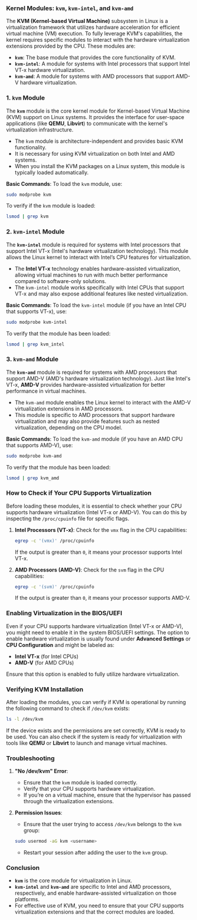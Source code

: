 ### Kernel Modules: `kvm`, `kvm-intel`, and `kvm-amd`

The **KVM (Kernel-based Virtual Machine)** subsystem in Linux is a virtualization framework that utilizes hardware acceleration for efficient virtual machine (VM) execution. To fully leverage KVM's capabilities, the kernel requires specific modules to interact with the hardware virtualization extensions provided by the CPU. These modules are:

- **`kvm`**: The base module that provides the core functionality of KVM.
- **`kvm-intel`**: A module for systems with Intel processors that support Intel VT-x hardware virtualization.
- **`kvm-amd`**: A module for systems with AMD processors that support AMD-V hardware virtualization.

### 1. **`kvm` Module**

The **`kvm`** module is the core kernel module for Kernel-based Virtual Machine (KVM) support on Linux systems. It provides the interface for user-space applications (like **QEMU**, **Libvirt**) to communicate with the kernel's virtualization infrastructure.

- The `kvm` module is architecture-independent and provides basic KVM functionality.
- It is necessary for using KVM virtualization on both Intel and AMD systems.
- When you install the KVM packages on a Linux system, this module is typically loaded automatically.

**Basic Commands**:
To load the `kvm` module, use:
```bash
sudo modprobe kvm
```

To verify if the `kvm` module is loaded:
```bash
lsmod | grep kvm
```

### 2. **`kvm-intel` Module**

The **`kvm-intel`** module is required for systems with Intel processors that support Intel VT-x (Intel's hardware virtualization technology). This module allows the Linux kernel to interact with Intel’s CPU features for virtualization.

- The **Intel VT-x** technology enables hardware-assisted virtualization, allowing virtual machines to run with much better performance compared to software-only solutions.
- The `kvm-intel` module works specifically with Intel CPUs that support VT-x and may also expose additional features like nested virtualization.

**Basic Commands**:
To load the `kvm-intel` module (if you have an Intel CPU that supports VT-x), use:
```bash
sudo modprobe kvm-intel
```

To verify that the module has been loaded:
```bash
lsmod | grep kvm_intel
```

### 3. **`kvm-amd` Module**

The **`kvm-amd`** module is required for systems with AMD processors that support AMD-V (AMD's hardware virtualization technology). Just like Intel's VT-x, **AMD-V** provides hardware-assisted virtualization for better performance in virtual machines.

- The `kvm-amd` module enables the Linux kernel to interact with the AMD-V virtualization extensions in AMD processors.
- This module is specific to AMD processors that support hardware virtualization and may also provide features such as nested virtualization, depending on the CPU model.

**Basic Commands**:
To load the `kvm-amd` module (if you have an AMD CPU that supports AMD-V), use:
```bash
sudo modprobe kvm-amd
```

To verify that the module has been loaded:
```bash
lsmod | grep kvm_amd
```

### How to Check if Your CPU Supports Virtualization

Before loading these modules, it is essential to check whether your CPU supports hardware virtualization (Intel VT-x or AMD-V). You can do this by inspecting the `/proc/cpuinfo` file for specific flags.

1. **Intel Processors (VT-x)**:
   Check for the `vmx` flag in the CPU capabilities:
   ```bash
   egrep -c '(vmx)' /proc/cpuinfo
   ```
   If the output is greater than `0`, it means your processor supports Intel VT-x.

2. **AMD Processors (AMD-V)**:
   Check for the `svm` flag in the CPU capabilities:
   ```bash
   egrep -c '(svm)' /proc/cpuinfo
   ```
   If the output is greater than `0`, it means your processor supports AMD-V.

### Enabling Virtualization in the BIOS/UEFI

Even if your CPU supports hardware virtualization (Intel VT-x or AMD-V), you might need to enable it in the system BIOS/UEFI settings. The option to enable hardware virtualization is usually found under **Advanced Settings** or **CPU Configuration** and might be labeled as:

- **Intel VT-x** (for Intel CPUs)
- **AMD-V** (for AMD CPUs)

Ensure that this option is enabled to fully utilize hardware virtualization.

### Verifying KVM Installation

After loading the modules, you can verify if KVM is operational by running the following command to check if `/dev/kvm` exists:

```bash
ls -l /dev/kvm
```

If the device exists and the permissions are set correctly, KVM is ready to be used. You can also check if the system is ready for virtualization with tools like **QEMU** or **Libvirt** to launch and manage virtual machines.

### Troubleshooting

1. **"No /dev/kvm" Error**:
   - Ensure that the `kvm` module is loaded correctly.
   - Verify that your CPU supports hardware virtualization.
   - If you’re on a virtual machine, ensure that the hypervisor has passed through the virtualization extensions.

2. **Permission Issues**:
   - Ensure that the user trying to access `/dev/kvm` belongs to the `kvm` group:
   ```bash
   sudo usermod -aG kvm <username>
   ```

   - Restart your session after adding the user to the `kvm` group.

### Conclusion

- **`kvm`** is the core module for virtualization in Linux.
- **`kvm-intel`** and **`kvm-amd`** are specific to Intel and AMD processors, respectively, and enable hardware-assisted virtualization on those platforms.
- For effective use of KVM, you need to ensure that your CPU supports virtualization extensions and that the correct modules are loaded.
